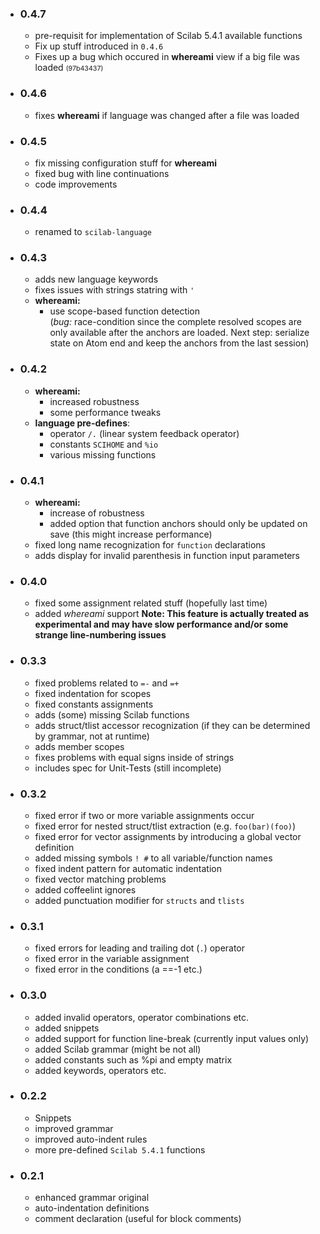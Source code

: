 - ### 0.4.7
  - pre-requisit for implementation of Scilab 5.4.1 available functions
  - Fix up stuff introduced in `0.4.6`
  - Fixes up a bug which occured in __whereami__ view if a big file was loaded <span style="font-size:8pt">(97b43437)</span>

- ### 0.4.6
  - fixes __whereami__ if language was changed after a file was loaded

- ### 0.4.5
  - fix missing configuration stuff for __whereami__
  - fixed bug with line continuations
  - code improvements

- ### 0.4.4
  - renamed to `scilab-language`

- ### 0.4.3
  - adds new language keywords
  - fixes issues with strings statring with `'`
  - __whereami:__
    - use scope-based function detection<br>
      (*bug:* race-condition since the complete resolved scopes are only available after the anchors are loaded. Next step: serialize state on Atom end and keep the anchors from the last session)

- ### 0.4.2
  - __whereami:__
    - increased robustness
    - some performance tweaks
  - __language pre-defines__:
    - operator `/.` (linear system feedback operator)
    - constants `SCIHOME` and `%io`
    - various missing functions

- ### 0.4.1
  - __whereami:__
    - increase of robustness
    - added option that function anchors should only be updated on save
      (this might increase performance)
  - fixed long name recognization for `function` declarations
  - adds display for invalid parenthesis in function input parameters

- ### 0.4.0
  - fixed some assignment related stuff (hopefully last time)
  - added _whereami_ support
    __Note: This feature is actually treated as experimental and may have slow performance and/or some strange line-numbering issues__

- ### 0.3.3
  - fixed problems related to `=-` and `=+`
  - fixed indentation for scopes
  - fixed constants assignments
  - adds (some) missing Scilab functions
  - adds struct/tlist accessor recognization (if they can be determined by grammar, not at runtime)
  - adds member scopes
  - fixes problems with equal signs inside of strings
  - includes spec for Unit-Tests (still incomplete)

- ### 0.3.2
  - fixed error if two or more variable assignments occur
  - fixed error for nested struct/tlist extraction (e.g. `foo(bar)(foo)`)
  - fixed error for vector assignments by introducing a global vector definition
  - added missing symbols `! #` to all variable/function names
  - fixed indent pattern for automatic indentation
  - fixed vector matching problems
  - added coffeelint ignores
  - added punctuation modifier for `structs` and `tlists`

- ### 0.3.1
  - fixed errors for leading and trailing dot (`.`) operator
  - fixed error in the variable assignment
  - fixed error in the conditions (a ==-1 etc.)

- ### 0.3.0
  - added invalid operators, operator combinations etc.
  - added snippets
  - added support for function line-break (currently input values only)
  - added Scilab grammar (might be not all)
  - added constants such as %pi and empty matrix
  - added keywords, operators etc.

- ### 0.2.2
  - Snippets
  - improved grammar
  - improved auto-indent rules
  - more pre-defined `Scilab 5.4.1` functions

- ### 0.2.1
  - enhanced grammar original
  - auto-indentation definitions
  - comment declaration (useful for block comments)
